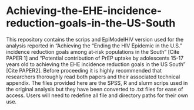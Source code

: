 # Achieving-the-EHE-incidence-reduction-goals-in-the-US-South
This repository contains the scrips and EpiModelHIV version used for the analysis reported in “Achieving the “Ending the HIV Epidemic in the U.S.” incidence reduction goals among at-risk populations in the South” [Cite PAPER 1] and “Potential contribution of PrEP uptake by adolescents 15-17 years old to achieving the EHE incidence reduction goals in the US South” [Cite PAPER2]. Before proceeding it is highly recommended that researchers thoroughly read both papers and their associated technical appendix. The files provided here are the SPSS, R and slurm scrips used in the original analysis but they have been converted to .txt files for ease of access. Users will need to redefine all file and directory paths for their own use.
